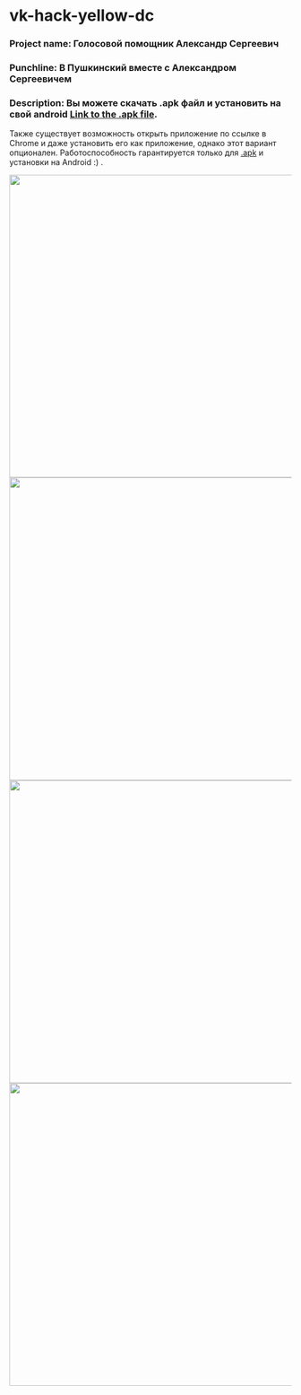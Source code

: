 




# vk-hack-yellow-dc
### Project name: Голосовой помощник Александр Сергеевич

### Punchline: В Пушкинский вместе с Александром Сергеевичем

### Description: Вы можете скачать .apk файл и установить на свой android [Link to the .apk file](https://demo134.bravo.vkhackathon.com/pushkinmuseum.apk).

Также существует возможность открыть приложение по ссылке в Chrome и даже установить его как приложение, однако этот вариант опционален. Работоспособность гарантируется только для [.apk](https://demo134.bravo.vkhackathon.com)  и установки на Android :)  .



<img src="./img/1.png" width="540" />

<img src="./img/2.png" width="540" />

<img src="./img/3.png" width="540" />

<img src="./img/4.png" width="540" />


